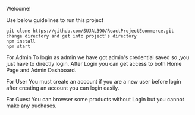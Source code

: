 Welcome!

Use below guidelines to run this project

    git clone https://github.com/SUJAL390/ReactProjectEcommerce.git
    change directory and get into project's directory
    npm install
    npm start

For Admin To login as admin we have got admin's credential saved so ,you just have to directly login. After Login you can get access to both Home Page and Admin Dashboard.

For User You must create an account if you are a new user before login after creating an account you can login easily.

For Guest You can browser some products without Login but you cannot make any puchases.
